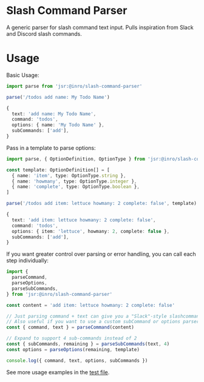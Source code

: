 # Slash Command Parser

A generic parser for slash command text input. Pulls inspiration from Slack and Discord slash commands.

# Usage

Basic Usage:

```ts
import parse from 'jsr:@inro/slash-command-parser'

parse('/todos add name: My Todo Name')

{
  text: 'add name: My Todo Name',
  command: 'todos',
  options: { name: 'My Todo Name' },
  subCommands: ['add'],
}
```

Pass in a template to parse options:

```ts
import parse, { OptionDefinition, OptionType } from 'jsr:@inro/slash-command-parser'

const template: OptionDefinition[] = [
  { name: 'item', type: OptionType.string },
  { name: 'howmany', type: OptionType.integer },
  { name: 'complete', type: OptionType.boolean },
]

parse('/todos add item: lettuce howmany: 2 complete: false', template)

{
  text: 'add item: lettuce howmany: 2 complete: false',
  command: 'todos',
  options: { item: 'lettuce', howmany: 2, complete: false },
  subCommands: ['add'],
}
```

If you want greater control over parsing or error handling, you can call each step individually:

```ts
import {
  parseCommand,
  parseOptions,
  parseSubCommands,
} from 'jsr:@inro/slash-command-parser'

const content = 'add item: lettuce howmany: 2 complete: false'

// Just parsing command + text can give you a "Slack"-style slashcommand
// Also useful if you want to use a custom subCommand or options parser
const { command, text } = parseCommand(content)

// Expand to support 4 sub-commands instead of 2
const { subCommands, remaining } = parseSubCommands(text, 4)
const options = parseOptions(remaining, template)

console.log({ command, text, options, subCommands })
```

See more usage examples in the [test file](./mod.test.ts).
